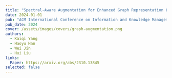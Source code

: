 ```yaml
---
title: "Spectral-Aware Augmentation for Enhanced Graph Representation Learning"
date: 2024-01-01
pub: "ACM International Conference on Information and Knowledge Management (CIKM)"
pub_date: 2024
cover: /assets/images/covers/graph-augmentation.png
authors:
  - Kaiqi Yang
  - Haoyu Han
  - Wei Jin
  - Hui Liu
links:
  Paper: https://arxiv.org/abs/2310.13845
selected: false
---
```

